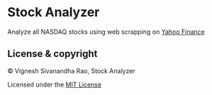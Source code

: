 # Stock Analyzer
Analyze all NASDAQ stocks using web scrapping on [Yahoo Finance](https://finance.yahoo.com)

## License & copyright

&copy; Vignesh Sivanandha Rao, Stock Analyzer

Licensed under the [MIT License](LICENSE)